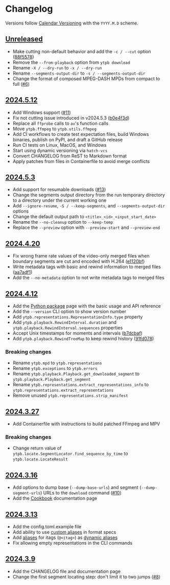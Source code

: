 # Changelog

Versions follow [Calendar Versioning](https://calver.org) with the `YYYY.M.D`
scheme.

## [Unreleased]

- Make cutting non-default behavior and add the `-c / --cut` option
  ([88f5578](88f5578af675e5d011b6266f9ca315bb8e47ecac))
- Remove the `--from-playback` option from `ytpb download`
- Rename `-X / --dry-run` to `-x / --dry-run`
- Rename `--segments-output-dir` to `-s / --segments-output-dir`
- Change the format of composed MPEG-DASH MPDs from compact to full
  ([#6](https://github.com/xymaxim/ytpb/issues/6))

## [2024.5.12]

- Add Windows support ([#11](https://github.com/xymaxim/ytpb/issues/11))
- Fix not cutting issue introduced in v2024.5.3
  ([b0e4f3d](https://github.com/xymaxim/ytpb/commit/b0e4f3d10c6aad7401716f49e681bb97c2ee6d03))
- Replace all `ffprobe` calls to `av`'s function calls
- Move `ytpb.ffmpeg` to `ytpb.utils.ffmpeg`
- Add CI workflows to create test expectation files, build Windows binaries,
  publish on PyPI, and draft a GitHub release
- Run CI tests on Linux, MacOS, and Windows
- Start using dynamic versioning via `hatch-vcs`
- Convert CHANGELOG from ReST to Markdown format
- Apply patches from files in Containerfile to avoid merge conflicts

## [2024.5.3]

- Add support for resumable downloads
  ([#13](https://github.com/xymaxim/ytpb/pull/13))
- Change the segments output directory from the run temporary directory to a
  directory under the current working one
- Add `--ignore-resume`, `-S / --keep-segments`, and `--segments-output-dir`
  options
- Change the default output path to `<title>_<id>_<input_start_date>`
- Rename the `--no-cleanup` option to `--keep-temp`
- Replace the `--preview` option with `--preview-start` and `--preview-end`

## [2024.4.20]

- Fix wrong frame rate values of the video-only merged files when boundary
  segments are cut and encoded with H.264
  ([e1120bf](https://github.com/xymaxim/ytpb/commit/e1120bf4514333ff3ac5d4eac862ccb6a9d5f606))
- Write metadata tags with basic and rewind information to merged files
  ([aa7adf1](https://github.com/xymaxim/ytpb/commit/aa7adf1580e5a83c9abaa76f2836b9a0570cc4ba))
- Add the `--no-metadata` option to not write metadata tags to merged files

## [2024.4.12]

- Add the [Python
  package](https://ytpb.readthedocs.io/en/latest/package/index.html) page with
  the basic usage and API reference
- Add the `--version` CLI option to show version number
- Add `ytpb.representations.RepresentationInfo.type` property
- Add `ytpb.playback.RewindInterval.duration` and
  `ytpb.playback.RewindInterval.sequences` properties
- Accept Unix timestamps for moments and intervals
  ([b7dcbaf](https://github.com/xymaxim/ytpb/commit/b7dcbaf6eebe3f6022b7fa8eefe98f4b8af7c4cb))
- Add `ytpb.playback.RewindTreeMap` to keep rewind history
  ([91fd078](https://github.com/xymaxim/ytpb/commit/91fd078caf37f31fee167e0c2a20a38aa2badcd8))

### Breaking changes

- Rename `ytpb.mpd` to `ytpb.representations`
- Rename `ytpb.exceptions` to `ytpb.errors`
- Rename `ytpb.playback.Playback.get_downloaded_segment` to
  `ytpb.playback.Playback.get_segment`
- Rename `ytpb.representations.extract_representations_info` to
  `ytpb.representations.extract_representations`
- Remove unused `ytpb.representations.strip_manifest`

## [2024.3.27]

- Add Containerfile with instructions to build patched FFmpeg and MPV

### Breaking changes

- Change return value of `ytpb.locate.SegmentLocator.find_sequence_by_time` to
  `ytpb.locate.LocateResult`

## [2024.3.16]

- Add options to dump base (`--dump-base-urls`) and segment
  (`--dump-segment-urls`) URLs to the `download` command
  ([#10](https://github.com/xymaxim/ytpb/pull/10))
- Add the [Cookbook](https://ytpb.readthedocs.io/en/latest/cookbook.html)
  documentation page

## [2024.3.13]

- Add the config.toml.example file
- Add ability to use [custom
  aliases](https://ytpb.readthedocs.io/en/latest/reference.html#custom-aliases)
  in format specs
- Add [aliases](https://ytpb.readthedocs.io/en/latest/reference.html#itags) for
  itags (`@<itag>`) as [dynamic
  aliases](https://ytpb.readthedocs.io/en/latest/reference.html#aliases)
- Fix allowing empty representations in the CLI commands

## [2024.3.9]

- Add the CHANGELOG file and documentation page
- Change the first segment locating step: don\'t limit it to two jumps
  ([#8](https://github.com/xymaxim/ytpb/pull/8))

[Unreleased]: https://github.com/xymaxim/ytpb/compare/v2024.5.12..HEAD
[2024.5.12]: https://github.com/xymaxim/ytpb/compare/v2024.5.3..v2024.5.12
[2024.5.3]: https://github.com/xymaxim/ytpb/compare/v2024.4.20..v2024.5.3
[2024.4.20]: https://github.com/xymaxim/ytpb/compare/v2024.4.12..v2024.4.20
[2024.4.12]: https://github.com/xymaxim/ytpb/compare/v2024.3.27..v2024.4.12
[2024.3.27]: https://github.com/xymaxim/ytpb/compare/v2024.3.16..v2024.3.27
[2024.3.16]: https://github.com/xymaxim/ytpb/compare/v2024.3.13..v2024.3.16
[2024.3.13]: https://github.com/xymaxim/ytpb/compare/v2024.3.9..v2024.3.13
[2024.3.9]: https://github.com/xymaxim/ytpb/compare/v2024.3.7..v2024.3.9
